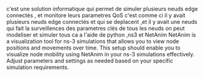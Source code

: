 c'est une solution informatique qui permet de simuler plusieurs neuds edge connectés , et monitore leurs parametres QoS 
c'est comme ci il y avait plusieurs neuds edge connectés et qui se deplacent ,et il y avait une neuds qui fait la surveillences des parametres clés de tous les neuds 
on peut  modeliser et simuler tous ca a l'aide de python ,ns3 et NetAnim
NetAnim is a visualization tool for ns-3 simulations that allows you to view node positions and movements over time.
This setup should enable you to visualize node mobility using NetAnim in your ns-3 simulations effectively. Adjust parameters and settings as needed based on your specific simulation requirements.
